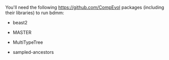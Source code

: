 You'll need the following https://github.com/CompEvol packages (including their libraries) to run bdmm: 

* beast2

* MASTER

* MultiTypeTree

* sampled-ancestors
